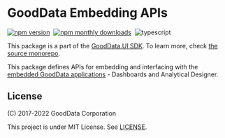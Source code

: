 # GoodData Embedding APIs

[![npm version](https://img.shields.io/npm/v/@gooddata/sdk-embedding)](https://www.npmjs.com/@gooddata/sdk-embedding)&nbsp;
[![npm monthly downloads](https://img.shields.io/npm/dm/@gooddata/sdk-embedding)](https://npmcharts.com/compare/@gooddata/sdk-embedding?minimal=true)&nbsp;
![typescript](https://img.shields.io/badge/typescript-first-blue?logo=typescript)

This package is a part of the [GoodData.UI SDK](https://sdk.gooddata.com/gooddata-ui/docs/about_gooddataui.html).
To learn more, check [the source monorepo](https://github.com/gooddata/gooddata-ui-sdk).

This package defines APIs for embedding and interfacing with the [embedded GoodData applications](https://help.gooddata.com/pages/viewpage.action?pageId=86797060) - Dashboards and Analytical Designer.

## License

(C) 2017-2022 GoodData Corporation

This project is under MIT License. See [LICENSE](https://github.com/gooddata/gooddata-ui-sdk/blob/master/libs/sdk-embedding/LICENSE).
